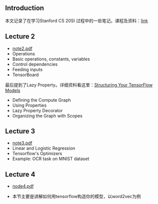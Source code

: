 ## Introduction

本文记录了在学习Stanford CS 20SI 过程中的一些笔记。课程及资料：[link](http://web.stanford.edu/class/cs20si/syllabus.html)

## Lecture 2

* [note2.pdf](http://web.stanford.edu/class/cs20si/lectures/notes_02.pdf)
* Operations
* Basic operations, constants, variables
* Control dependencies
* Feeding inputs
* TensorBoard

最后提到了Lazy Property。详细资料看这里：[Structuring Your TensorFlow Models](https://danijar.com/structuring-your-tensorflow-models/)

* Defining the Compute Graph
* Using Properties
* Lazy Property Decorator
* Organizing the Graph with Scopes

## Lecture 3

* [note3.pdf](http://web.stanford.edu/class/cs20si/lectures/notes_03.pdf)
* Linear and Logistic Regression
* Tensorflow's Optimizers
* Example: OCR task on MNIST dataset

## Lecture 4

* [node4.pdf](http://web.stanford.edu/class/cs20si/lectures/notes_04.pdf)

* 本节主要是讲解如何用tensorflow构造你的模型，以word2vec为例
